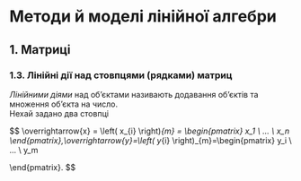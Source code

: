 # Методи й моделі лінійної алгебри
## 1. Матриці 
### 1.3. Лінійні дії над стовпцями (рядками) матриц
*Лінійними діями* над об’єктами називають додавання об’єктів та множення
об’єкта на число.  
Нехай задано два стовпці 

$$ 
\overrightarrow{x} = \left( x_{i} \right)_{m} = \begin{pmatrix}
x_1 \\
... \\
x_n
\end{pmatrix},\overrightarrow{y}=\left( y_{i} \right)_{m}=\begin{pmatrix}
y_i \\
... \\
y_m

\end{pmatrix}. $$ 

